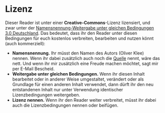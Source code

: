 # Lizenz

Dieser Reader ist unter einer **Creative-Commons**-Lizenz lizensiert, und zwar unter der [Namensnennung-Weitergabe unter gleichen Bedingungen 3.0 Deutschland](http://creativecommons.org/licenses/by-sa/3.0/de/). Das bedeutet, dass ihr den Reader unter diesen Bedingungen für euch kostenlos verbreiten, bearbeiten und nutzen könnt (auch kommerziell):

* **Namensnennung.** Ihr müsst den Namen des Autors (Oliver Klee) nennen. Wenn ihr dabei zusätzlich auch noch die [Quelle](https://github.com/oliverklee/massagereader) nennt, wäre das nett. Und wenn ihr mir zusätzlich eine Freude machen möchtet, sagt mir per E-Mail Bescheid.
* **Weitergabe unter gleichen Bedingungen.** Wenn ihr diesen Inhalt bearbeitet oder in anderer Weise umgestaltet, verändert oder als Grundlage für einen anderen Inhalt verwendet, dann dürft ihr den neu entstandenen Inhalt nur unter Verwendung identischer Lizenzbedingungen weitergeben.
* **Lizenz nennen.** Wenn ihr den Reader weiter verbreitet, müsst ihr dabei auch die Lizenzbedingungen nennen oder beifügen.
